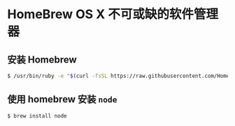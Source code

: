 # HomeBrew OS X 不可或缺的软件管理器
## 安装 Homebrew
```sh
$ /usr/bin/ruby -e "$(curl -fsSL https://raw.githubusercontent.com/Homebrew/install/master/install)"
```
## 使用 homebrew 安装 `node`
```sh
$ brew install node
```
